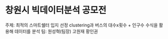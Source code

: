 # 창원시 빅데이터분석 공모전

주제: 최적의 스마트쉘터 입지 선정
clustering과 버스의 대수x횟수 + 인구수 수식을 활용해 데이터를 분석
팀: 원성혁(팀장) 고원재 황인권
